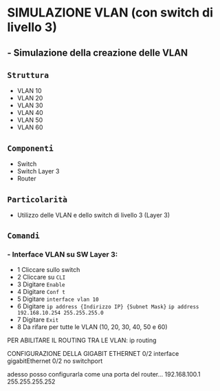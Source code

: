 # SIMULAZIONE VLAN (con switch di livello 3)
## - Simulazione della creazione delle VLAN
## `Struttura`
- VLAN 10
- VLAN 20
- VLAN 30
- VLAN 40
- VLAN 50
- VLAN 60
## `Componenti`
- Switch
- Switch Layer 3
- Router
## `Particolarità`
- Utilizzo delle VLAN e dello switch di livello 3 (Layer 3)
## `Comandi`
### - Interface VLAN su SW Layer 3:
  -  1 Cliccare sullo switch
  -  2 Cliccare su `CLI`
  -  3 Digitare `Enable`
  -  4 Digitare `Conf t`
  -  5 Digitare `interface vlan 10`
  -  6 Digitare `ip address {Indirizzo IP} {Subnet Mask}` `ip address 192.168.10.254 255.255.255.0`
  -  7 Digitare `Exit`
  -  8 Da rifare per tutte le VLAN (10, 20, 30, 40, 50 e 60)

PER ABILITARE IL ROUTING TRA LE VLAN:
ip routing

CONFIGURAZIONE DELLA GIGABIT ETHERNET 0/2
interface gigabitEthernet 0/2
no switchport

adesso posso configurarla come una porta del router...
192.168.100.1
255.255.255.252
